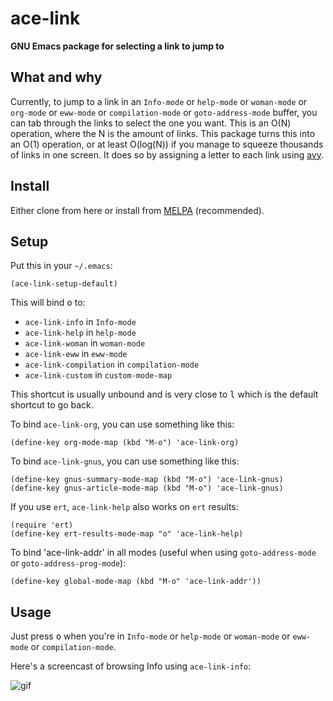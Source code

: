 # ace-link

**GNU Emacs package for selecting a link to jump to**

## What and why

Currently, to jump to a link in an `Info-mode` or `help-mode` or `woman-mode` or `org-mode` or `eww-mode` or `compilation-mode` or `goto-address-mode` buffer, you can tab through the links to select the one you want.  This is an O(N) operation, where the N is the amount of links.  This package turns this into an O(1) operation, or at least O(log(N)) if you manage to squeeze thousands of links in one screen.  It does so by assigning a letter to each link using [avy](https://github.com/abo-abo/avy).

## Install
Either clone from here or install from [MELPA](http://melpa.milkbox.net/) (recommended).

## Setup

Put this in your `~/.emacs`:

    (ace-link-setup-default)

This will bind <kbd>o</kbd> to:

- `ace-link-info` in `Info-mode`
- `ace-link-help` in `help-mode`
- `ace-link-woman` in `woman-mode`
- `ace-link-eww` in `eww-mode`
- `ace-link-compilation` in `compilation-mode`
- `ace-link-custom` in `custom-mode-map`

This shortcut is usually unbound and is very close to <kbd>l</kbd> which is the
default shortcut to go back.

To bind `ace-link-org`, you can use something like this:

    (define-key org-mode-map (kbd "M-o") 'ace-link-org)

To bind `ace-link-gnus`, you can use something like this:

    (define-key gnus-summary-mode-map (kbd "M-o") 'ace-link-gnus)
    (define-key gnus-article-mode-map (kbd "M-o") 'ace-link-gnus)

If you use `ert`, `ace-link-help` also works on `ert` results:

    (require 'ert)
    (define-key ert-results-mode-map "o" 'ace-link-help)

To bind 'ace-link-addr' in all modes (useful when using `goto-address-mode` or `goto-address-prog-mode`):

    (define-key global-mode-map (kbd "M-o" 'ace-link-addr'))

## Usage

Just press <kbd>o</kbd> when you're in `Info-mode` or `help-mode` or
`woman-mode` or `eww-mode` or `compilation-mode`.

Here's a screencast of browsing Info using `ace-link-info`:

![gif][screencast-1]

[screencast-1]: https://raw.githubusercontent.com/abo-abo/ace-link/gh-pages/screencast-1.gif
